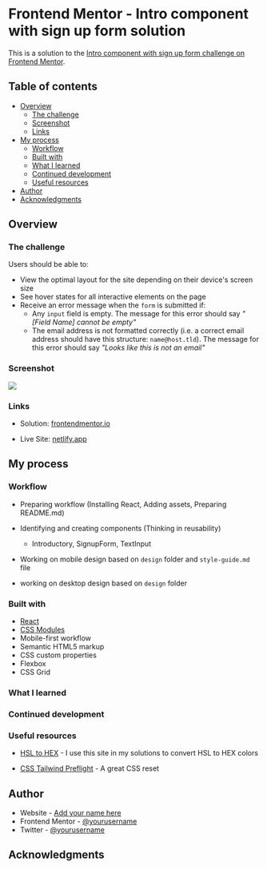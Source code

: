 # Frontend Mentor - Intro component with sign up form solution

This is a solution to the [Intro component with sign up form challenge on Frontend Mentor](https://www.frontendmentor.io/challenges/intro-component-with-signup-form-5cf91bd49edda32581d28fd1).

## Table of contents

- [Overview](#overview)
  - [The challenge](#the-challenge)
  - [Screenshot](#screenshot)
  - [Links](#links)
- [My process](#my-process)
  - [Workflow](#workflow)
  - [Built with](#built-with)
  - [What I learned](#what-i-learned)
  - [Continued development](#continued-development)
  - [Useful resources](#useful-resources)
- [Author](#author)
- [Acknowledgments](#acknowledgments)

## Overview

### The challenge

Users should be able to:

- View the optimal layout for the site depending on their device's screen size
- See hover states for all interactive elements on the page
- Receive an error message when the `form` is submitted if:
  - Any `input` field is empty. The message for this error should say *"[Field Name] cannot be empty"*
  - The email address is not formatted correctly (i.e. a correct email address should have this structure: `name@host.tld`). The message for this error should say *"Looks like this is not an email"*

### Screenshot

![](./screenshot.jpg)

### Links

- Solution: [frontendmentor.io](https://your-solution-url.com)

- Live Site: [netlify.app](https://your-live-site-url.com)

## My process

### Workflow

- Preparing workflow (Installing React, Adding assets, Preparing README.md)

- Identifying and creating components (Thinking in reusability)
  - Introductory, SignupForm, TextInput

- Working on mobile design based on `design` folder and `style-guide.md` file

- working on desktop design based on `design` folder

### Built with

- [React](https://reactjs.org/)
- [CSS Modules](https://create-react-app.dev/docs/adding-a-css-modules-stylesheet)
- Mobile-first workflow
- Semantic HTML5 markup
- CSS custom properties
- Flexbox
- CSS Grid

### What I learned

### Continued development

### Useful resources

- [HSL to HEX](https://htmlcolors.com/hsl-to-hex) - I use this site in my solutions to convert HSL to HEX colors

- [CSS Tailwind Preflight](https://tailwindcss.com/docs/preflight) - A great CSS reset

## Author

- Website - [Add your name here](https://www.your-site.com)
- Frontend Mentor - [@yourusername](https://www.frontendmentor.io/profile/yourusername)
- Twitter - [@yourusername](https://www.twitter.com/yourusername)



## Acknowledgments

